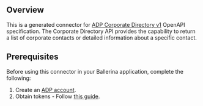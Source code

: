 ## Overview
This is a generated connector for [ADP Corporate Directory v1](https://developers.adp.com/articles/api/corporate-directory-v1-api) OpenAPI specification.
The Corporate Directory API provides the capability to return a list of corporate contacts or detailed information about a specific contact.

## Prerequisites
Before using this connector in your Ballerina application, complete the following:
1. Create an [ADP account](https://accounts.logme.in/registration.aspx). 
2. Obtain tokens - Follow [this guide](https://developers.adp.com/articles/guide/auth-process-data-conn-request-access-token).
